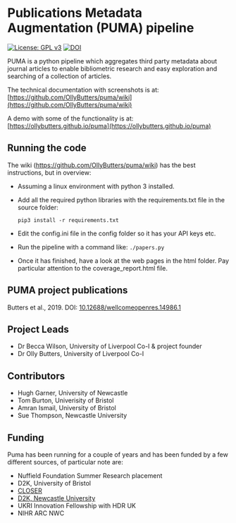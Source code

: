 # Publications Metadata Augmentation (PUMA) pipeline

[![License: GPL v3](https://img.shields.io/badge/License-GPLv3-blue.svg)](https://www.gnu.org/licenses/gpl-3.0) [![DOI](https://zenodo.org/badge/DOI/10.5281/zenodo.3946451.svg)](https://doi.org/10.5281/zenodo.3946451)



PUMA is a python pipeline which aggregates third party metadata about journal articles to enable bibliometric research and easy exploration and searching of a collection of articles.

The technical documentation with screenshots is at: [https://github.com/OllyButters/puma/wiki](https://github.com/OllyButters/puma/wiki)

A demo with some of the functionality is at: [https://ollybutters.github.io/puma](https://ollybutters.github.io/puma)

## Running the code

The wiki (<https://github.com/OllyButters/puma/wiki>) has the best instructions, but in overview:

- Assuming a linux environment with python 3 installed.
- Add all the required python libraries with the requirements.txt file in the source folder:
  
    `pip3 install -r requirements.txt`
- Edit the config.ini file in the config folder so it has your API keys etc.
- Run the pipeline with a command like:
  `./papers.py`
- Once it has finished, have a look at the web pages in the html folder. Pay particular attention to the coverage_report.html file.

## PUMA project publications

Butters et al., 2019. DOI: [10.12688/wellcomeopenres.14986.1](https://dx.doi.org/10.12688%2Fwellcomeopenres.14986.1)

## Project Leads

- Dr Becca Wilson, University of Liverpool Co-I & project founder
- Dr Olly Butters, University of Liverpool Co-I

## Contributors

- Hugh Garner, University of Newcastle
- Tom Burton, Univerisity of Bristol
- Amran Ismail, University of Bristol
- Sue Thompson, Newcastle University

## Funding

Puma has been running for a couple of years and has been funded by a few different sources, of particular note are:

- Nuffield Foundation Summer Research placement
- D2K, University of Bristol
- [CLOSER](https://closer.ac.uk)
- [D2K, Newcastle University](https://research.ncl.ac.uk/d2k/)
- UKRI Innovation Fellowship with HDR UK
- NIHR ARC NWC

